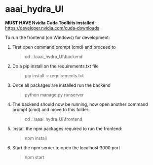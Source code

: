 # aaai_hydra_UI

**MUST HAVE Nvidia Cuda Toolkits installed**:
https://developer.nvidia.com/cuda-downloads

To run the frontend (on Windows) for development:
1. First open command prompt (cmd) and proceed to
	> cd ..\aaai_hydra_UI\backend
2. Do a pip install on the requirements.txt file
	> pip install -r requirements.txt
3. Once all packages are installed run the backend
	> python manage.py runserver
4. The backend should now be running, now open another command prompt (cmd) and move to this folder:
	> cd ..\aaai_hydra_UI\frontend
5. Install the npm packages required to run the frontend:
	> npm install
6. Start the npm server to open the localhost:3000 port
	> npm start